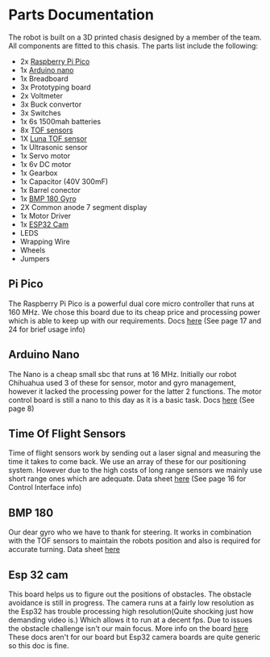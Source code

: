 # Parts Documentation

The robot is built on a 3D printed chasis designed by a member of the team. All components are fitted to this chasis. The parts list include the following:
- 2x [Raspberry Pi Pico](#pi-pico)
- 1x [Arduino nano](#arduino-nano)
- 1x Breadboard
- 3x Prototyping board
- 2x Voltmeter
- 3x Buck convertor
- 3x Switches
- 1x 6s 1500mah batteries
- 8x [TOF sensors](#time-of-flight-sensors)
- 1X [Luna TOF sensor](#time-of-flight-sensors)
- 1x Ultrasonic sensor
- 1x Servo motor
- 1x 6v DC motor
- 1x Gearbox
- 1x Capacitor (40V 300mF)
- 1x Barrel conector
- 1x [BMP 180 Gyro](#bmp-180)
- 2X Common anode 7 segment display
- 1x Motor Driver
- 1x [ESP32 Cam](#esp-32-cam)
- LEDS
- Wrapping Wire
- Wheels
- Jumpers

## Pi Pico
The Raspberry Pi Pico is a powerful dual core micro controller that runs at 160 MHz. We chose this board due to its cheap price and processing power which is able to keep up with our requirements. Docs [here](/docs/pico.pdf) (See page 17 and 24 for brief usage info)

## Arduino Nano
The Nano is a cheap small sbc that runs at 16 MHz. Initially our robot Chihuahua used 3 of these for sensor, motor and gyro management, however it lacked the processing power for the latter 2 functions. The motor control board is still a nano to this day as it is a basic task. Docs [here](/docs/nano.pdf) (See page 8)

## Time Of Flight Sensors
Time of flight sensors work by sending out a laser signal and measuring the time it takes to come back. We use an array of these for our positioning system. However due to the high costs of long range sensors we mainly use short range ones which are adequate. Data sheet [here](/docs/tof.pdf) (See page 16 for Control Interface info)

## BMP 180
Our dear gyro who we have to thank for steering. It works in combination with the TOF sensors to maintain the robots position and also is required for accurate turning. Data sheet [here](/docs/bmp180.pdf)


## Esp 32 cam
This board helps us to figure out the positions of obstacles. The obstacle avoidance is still in progress. The camera runs at a fairly low resolution as the Esp32 has trouble processing high resolution(Quite shocking just how demanding video is.) Which allows it to run at a decent fps. Due to issues the obstacle challenge isn't our main focus. More info on the board [here](/docs/esp32cam.pdf) These docs aren't for our board but Esp32 camera boards are quite generic so this doc is fine.
